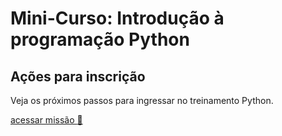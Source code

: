 # Mini-Curso: Introdução à programação Python

## Ações para inscrição
Veja os próximos passos para ingressar no treinamento Python.

[acessar missão :rocket:](ingressar.md)
